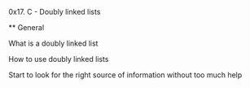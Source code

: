 0x17. C - Doubly linked lists

** General

What is a doubly linked list

How to use doubly linked lists

Start to look for the right source of information without too much help

